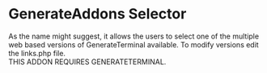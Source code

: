 # GenerateAddons Selector
As the name might suggest, it allows the users to select one of the multiple web based versions of GenerateTerminal available.
To modify versions edit the links.php file.
<br>
THIS ADDON REQUIRES GENERATETERMINAL.
